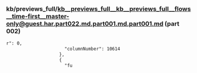 ### kb/previews_full/kb__previews_full__kb__previews_full__flows__time-first__master-only@guest.har.part022.md.part001.md.part001.md (part 002)

```md
r": 0,
                      "columnNumber": 10614
                    },
                    {
                      "fu
```

```

